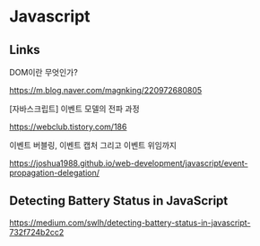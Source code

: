 # Javascript

## Links

DOM이란 무엇인가?

https://m.blog.naver.com/magnking/220972680805

[자바스크립트] 이벤트 모델의 전파 과정

https://webclub.tistory.com/186

이벤트 버블링, 이벤트 캡처 그리고 이벤트 위임까지

https://joshua1988.github.io/web-development/javascript/event-propagation-delegation/

## Detecting Battery Status in JavaScript

https://medium.com/swlh/detecting-battery-status-in-javascript-732f724b2cc2
